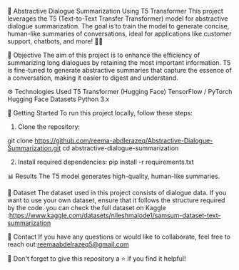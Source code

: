 📄 Abstractive Dialogue Summarization Using T5 Transformer
This project leverages the T5 (Text-to-Text Transfer Transformer) model for abstractive dialogue summarization. The goal is to train the model to generate concise, human-like summaries of conversations, ideal for applications like customer support, chatbots, and more! 🤖💬

🎯 Objective
The aim of this project is to enhance the efficiency of summarizing long dialogues by retaining the most important information. T5 is fine-tuned to generate abstractive summaries that capture the essence of a conversation, making it easier to digest and understand.

⚙️ Technologies Used
T5 Transformer (Hugging Face)
TensorFlow / PyTorch
Hugging Face Datasets
Python 3.x

🚀 Getting Started
To run this project locally, follow these steps:

1. Clone the repository:

git clone https://github.com/reema-abdlerazeq/Abstractive-Dialogue-Summarization.git
cd abstractive-dialogue-summarization

2. Install required dependencies:
pip install -r requirements.txt

📊 Results
The T5 model generates high-quality, human-like summaries.

📝 Dataset
The dataset used in this project consists of dialogue data. If you want to use your own dataset, ensure that it follows the structure required by the code.
you can check the full dataset on Kaggle :https://www.kaggle.com/datasets/nileshmalode1/samsum-dataset-text-summarization

📧 Contact
If you have any questions or would like to collaborate, feel free to reach out:reemaabdelrazeq5@gmail.com

🌟 Don't forget to give this repository a ⭐ if you find it helpful!
